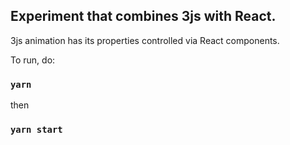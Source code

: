 ## Experiment that combines 3js with React.

3js animation has its properties controlled via React components.

To run, do:

### `yarn`

then 

### `yarn start`
